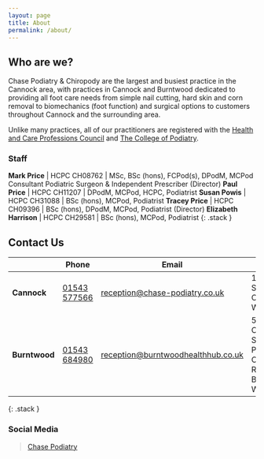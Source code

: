 ```yaml
---
layout: page
title: About
permalink: /about/
---
```


## Who are we?
Chase Podiatry & Chiropody are the largest and busiest practice in the Cannock area, with practices in Cannock and Burntwood dedicated to providing all foot care needs from simple nail cutting, hard skin and corn removal to biomechanics (foot function) and surgical options to customers throughout Cannock and the surrounding area.

Unlike many practices, all of our practitioners are registered with the [Health and Care Professions Council](https://www.hcpc-uk.org/) and [The College of Podiatry](https://cop.org.uk/).

### Staff

**Mark Price**          | HCPC CH08762  | MSc, BSc (hons), FCPod(s), DPodM, MCPod Consultant Podiatric Surgeon & Independent Prescriber (Director)
**Paul Price**          | HCPC CH11207  | DPodM, MCPod, HCPC, Podiatrist
**Susan Powis**         | HCPC CH31088  | BSc (hons), MCPod, Podiatrist
**Tracey Price**        | HCPC CH09396  | BSc (hons), DPodM, MCPod, Podiatrist (Director)
**Elizabeth Harrison**  | HCPC CH29581  | BSc (hons), MCPod, Podiatrist
{: .stack }

## Contact Us

&nbsp;          | Phone                             | Email                                                                             | Address
----------------|-----------------------------------|-----------------------------------------------------------------------------------|---------
**Cannock**     | [01543 577566](tel:01543577566)   | [reception@chase-podiatry.co.uk](mailto:reception@chase-podiatry.co.uk)           | 10 Mill Street <br/> Cannock <br/> WS11 0DL
**Burntwood**   | [01543 684980](tel:01543684980)   | [reception@burntwoodhealthhub.co.uk](mailto:reception@burntwoodhealthhub.co.uk)   | 5 Swan Corner Shopping Precinct <br/> Chase Road <br/> Burntwood <br/> WS70DW
{: .stack }

### Social Media

<div class="text-center">
<div class="fb-page" data-href="https://www.facebook.com/ChasePodiatry/" data-small-header="true" data-width="500" data-adapt-container-width="true" data-hide-cover="false" data-show-facepile="true">
<blockquote cite="https://www.facebook.com/ChasePodiatry/" class="fb-xfbml-parse-ignore">
<a href="https://www.facebook.com/ChasePodiatry/">Chase Podiatry</a>
</blockquote>
</div>
</div>

<div id="fb-root"></div>
<script>(function (d, s, id) {
    var js, fjs = d.getElementsByTagName(s)[0];
    if (d.getElementById(id)) return;
    js = d.createElement(s);
    js.id = id;
    js.src = "//connect.facebook.net/en_GB/sdk.js#xfbml=1&version=v2.10&appId=448776431808149";
    fjs.parentNode.insertBefore(js, fjs);
}(document, 'script', 'facebook-jssdk'));</script>
